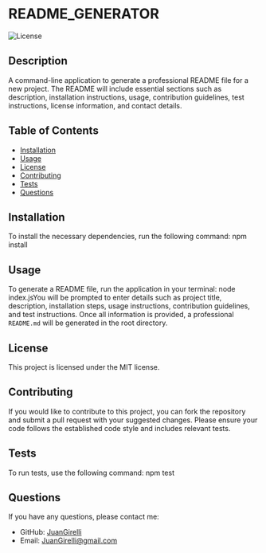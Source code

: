 # README_GENERATOR
  ![License](https://img.shields.io/badge/License-MIT-blue.svg)

## Description
A command-line application to generate a professional README file for a new project. The README will include essential sections such as description, installation instructions, usage, contribution guidelines, test instructions, license information, and contact details.

## Table of Contents
- [Installation](#installation)
- [Usage](#usage)
- [License](#license)
- [Contributing](#contributing)
- [Tests](#tests)
- [Questions](#questions)

## Installation
To install the necessary dependencies, run the following command: npm install

## Usage
To generate a README file, run the application in your terminal: node index.jsYou will be prompted to enter details such as project title, description, installation steps, usage instructions, contribution guidelines, and test instructions. Once all information is provided, a professional `README.md` will be generated in the root directory.

## License
This project is licensed under the MIT license.

## Contributing
If you would like to contribute to this project, you can fork the repository and submit a pull request with your suggested changes. Please ensure your code follows the established code style and includes relevant tests.

## Tests
To run tests, use the following command: npm test

## Questions
If you have any questions, please contact me:
- GitHub: [JuanGirelli](https://github.com/JuanGirelli)
- Email: JuanGirelli@gmail.com
